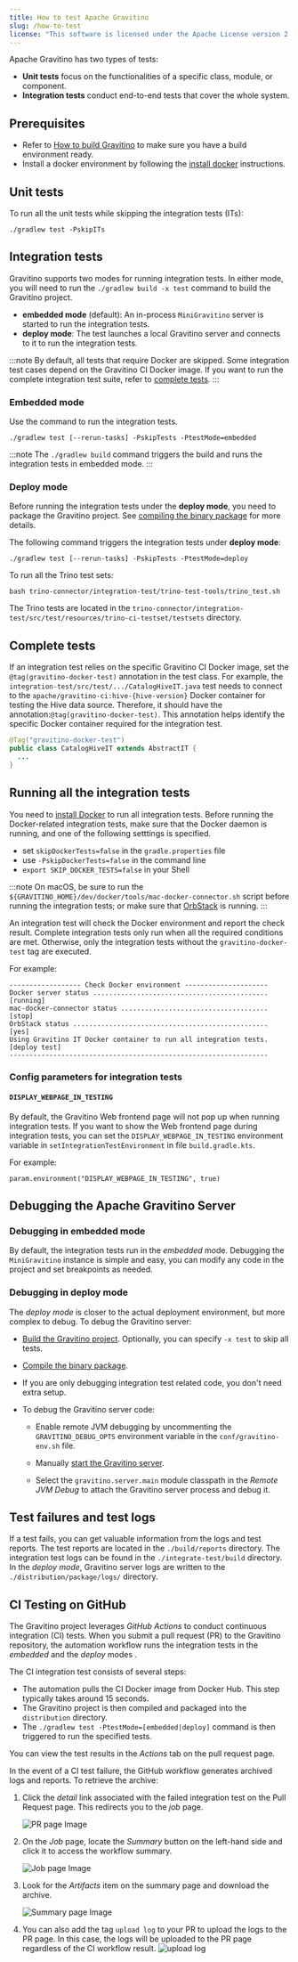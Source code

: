 ```yaml
---
title: How to test Apache Gravitino
slug: /how-to-test
license: "This software is licensed under the Apache License version 2."
---
```


Apache Gravitino has two types of tests:

- **Unit tests** focus on the functionalities of a specific class, module, or component.
- **Integration tests** conduct end-to-end tests that cover the whole system.

## Prerequisites

* Refer to [How to build Gravitino](./how-to-build.md) to make sure you have a build environment ready.
* Install a docker environment by following the [install docker](./how-to-build.md#install-docker) instructions.

## Unit tests

To run all the unit tests while skipping the integration tests (ITs):

```shell
./gradlew test -PskipITs
```

## Integration tests

Gravitino supports two modes for running integration tests.
In either mode, you will need to run the `./gradlew build -x test` command to build the Gravitino project.

* **embedded mode** (default): An in-process `MiniGravitino` server is started to run the integration tests.
* **deploy mode**: The test launches a local Gravitino server and connects to it to run the integration tests.

<!-- docker related tests -->
:::note
By default, all tests that require Docker are skipped.
Some integration test cases depend on the Gravitino CI Docker image.
If you want to run the complete integration test suite, refer to [complete tests](#complete-tests).
:::

### Embedded mode

Use the  command to run the integration tests.

```shell
./gradlew test [--rerun-tasks] -PskipTests -PtestMode=embedded
```

:::note
The `./gradlew build` command triggers the build and runs the integration tests in embedded mode.
:::

### Deploy mode 

Before running the integration tests under the **deploy mode**, you need to package the Gravitino project.
See [compiling the binary package](./how-to-build.md#compile-the-binary-package) for more details.

The following command triggers the integration tests under **deploy mode**:

```shell
./gradlew test [--rerun-tasks] -PskipTests -PtestMode=deploy
```

<!-- Trino tests -->
To run all the Trino test sets:

```shell
bash trino-connector/integration-test/trino-test-tools/trino_test.sh 
```

The Trino tests are located in the `trino-connector/integration-test/src/test/resources/trino-ci-testset/testsets`
directory.

## Complete tests

<!-- This should be moved elsewhere -->
If an integration test relies on the specific Gravitino CI Docker image,
set the `@tag(gravitino-docker-test)` annotation in the test class.
For example, the `integration-test/src/test/.../CatalogHiveIT.java` test needs to connect to
the `apache/gravitino-ci:hive-{hive-version}` Docker container for testing the Hive data source.
Therefore, it should have the annotation:`@tag(gravitino-docker-test)`.
This annotation helps identify the specific Docker container required for the integration test.

```java
@Tag("gravitino-docker-test")
public class CatalogHiveIT extends AbstractIT {
  ...
}
```

## Running all the integration tests

You need to [install Docker](../install/install.md#install-docker) to run all integration tests.
Before running the Docker-related integration tests, make sure that the Docker daemon is running,
and one of the following setttings is specified.

- set `skipDockerTests=false` in the `gradle.properties` file
- use `-PskipDockerTests=false` in the command line
- `export SKIP_DOCKER_TESTS=false` in your Shell

:::note
On macOS, be sure to run the `${GRAVITINO_HOME}/dev/docker/tools/mac-docker-connector.sh` script
before running the integration tests; or make sure that [OrbStack](https://orbstack.dev/) is running.
:::

An integration test will check the Docker environment and report the check result.
Complete integration tests only run when all the required conditions are met.
Otherwise, only the integration tests without the `gravitino-docker-test` tag are executed.

For example:

```text
------------------ Check Docker environment ---------------------
Docker server status ............................................ [running]
mac-docker-connector status ..................................... [stop]
OrbStack status ................................................. [yes]
Using Gravitino IT Docker container to run all integration tests. [deploy test]
-----------------------------------------------------------------
```

### Config parameters for integration tests

#### `DISPLAY_WEBPAGE_IN_TESTING`

By default, the Gravitino Web frontend page will not pop up when running integration tests. 
If you want to show the Web frontend page during integration tests,
you can set the `DISPLAY_WEBPAGE_IN_TESTING` environment variable in `setIntegrationTestEnvironment`
in file `build.gradle.kts`. 

For example:

```
param.environment("DISPLAY_WEBPAGE_IN_TESTING", true)
```

## Debugging the Apache Gravitino Server

### Debugging in embedded mode

By default, the integration tests run in the *embedded* mode.
Debugging the `MiniGravitino` instance is simple and easy,
you can modify any code in the project and set breakpoints as needed.

### Debugging in deploy mode

The *deploy mode* is closer to the actual deployment environment, but more complex to debug.
To debug the Gravitino server:

* [Build the Gravitino project](./how-to-build.md#build-the-gravitino-project).
  Optionally, you can specify `-x test` to skip all tests.

* [Compile the binary package](./how-to-build.md#compile-the-binary-package).

* If you are only debugging integration test related code, you don't need extra setup.

* To debug the Gravitino server code:

  - Enable remote JVM debugging by uncommenting the `GRAVITINO_DEBUG_OPTS` environment variable
    in the `conf/gravitino-env.sh` file.

  - Manually [start the Gravitino server](./how-to-build.md#start-the-server).

  - Select the `gravitino.server.main` module classpath in the *Remote JVM Debug* to attach the
    Gravitino server process and debug it.

## Test failures and test logs

If a test fails, you can get valuable information from the logs and test reports.
The test reports are located in the `./build/reports` directory.
The integration test logs can be found in the `./integrate-test/build` directory.
In the *deploy mode*, Gravitino server logs are written to the `./distribution/package/logs/` directory. 

## CI Testing on GitHub

The Gravitino project leverages *GitHub Actions* to conduct continuous integration (CI) tests.
When you submit a pull request (PR) to the Gravitino repository,
the automation workflow runs the integration tests in the *embedded* and the *deploy* modes .

The CI integration test consists of several steps:

* The automation pulls the CI Docker image from Docker Hub.
  This step typically takes around 15 seconds.
* The Gravitino project is then compiled and packaged into the `distribution` directory.
* The `./gradlew test -PtestMode=[embedded|deploy]` command is then triggered to run the specified tests.

You can view the test results in the *Actions* tab on the pull request page.

In the event of a CI test failure, the GitHub workflow generates archived logs and reports.
To retrieve the archive:

1. Click the *detail* link associated with the failed integration test on the Pull Request page.
   This redirects you to the *job* page.

   ![PR page Image](../assets/test-fail-pr.png)

1. On the *Job* page, locate the *Summary* button on the left-hand side and click it to access the workflow summary.

   ![Job page Image](../assets/test-fail-job.png)

1. Look for the *Artifacts* item on the summary page and download the archive.

   ![Summary page Image](../assets/test-fail-summary.png)

1. You can also add the tag `upload log` to your PR to upload the logs to the PR page.
   In this case, the logs will be uploaded to the PR page regardless of the CI workflow result.
   ![upload log](../assets/upload-log-tag.png)

